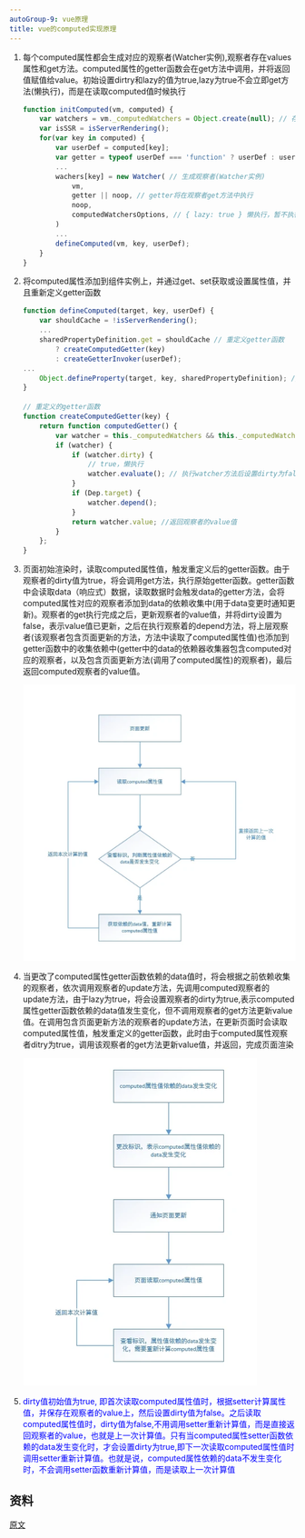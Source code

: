 ```yaml
---
autoGroup-9: vue原理
title: vue的computed实现原理
---
```


1. 每个computed属性都会生成对应的观察者(Watcher实例),观察者存在values属性和get方法。computed属性的getter函数会在get方法中调用，并将返回值赋值给value。初始设置dirtry和lazy的值为true,lazy为true不会立即get方法(懒执行)，而是在读取computed值时候执行

    ```js
    function initComputed(vm, computed) {
        var watchers = vm._computedWatchers = Object.create(null); // 存放computed的观察者
        var isSSR = isServerRendering();
        for(var key in computed) {
            var userDef = computed[key];
            var getter = typeof userDef === 'function' ? userDef : userDef.get;
            ...
            wachers[key] = new Watcher( // 生成观察者(Watcher实例)
                vm,
                getter || noop, // getter将在观察者get方法中执行
                noop,
                computedWatchersOptions, // { lazy: true } 懒执行，暂不执行get方法，当读取computed属性值执行
            )
            ...
            defineComputed(vm, key, userDef);
        }
    } 
    ```
2. 将computed属性添加到组件实例上，并通过get、set获取或设置属性值，并且重新定义getter函数

    ```js
    function defineComputed(target, key, userDef) {
        var shouldCache = !isServerRendering();
        ...
        sharedPropertyDefinition.get = shouldCache // 重定义getter函数
            ? createComputedGetter(key)
            : createGetterInvoker(userDef);
    ...
        Object.defineProperty(target, key, sharedPropertyDefinition); // 将computed属性添加到组件实例上
    }

    // 重定义的getter函数
    function createComputedGetter(key) {
        return function computedGetter() {
            var watcher = this._computedWatchers && this._computedWatchers[key];
            if (watcher) {
                if (watcher.dirty) {
                    // true，懒执行
                    watcher.evaluate(); // 执行watcher方法后设置dirty为false
                }
                if (Dep.target) {
                    watcher.depend();
                }
                return watcher.value; //返回观察者的value值
            }
        };
    }
    ```
3. 页面初始渲染时，读取computed属性值，触发重定义后的getter函数。由于观察者的dirty值为true，将会调用get方法，执行原始getter函数。getter函数中会读取data（响应式）数据，读取数据时会触发data的getter方法，会将computed属性对应的观察者添加到data的依赖收集中(用于data变更时通知更新)。观察者的get执行完成之后，更新观察者的value值，并将dirty设置为false，表示value值已更新，之后在执行观察着的depend方法，将上层观察者(该观察者包含页面更新的方法，方法中读取了computed属性值)也添加到getter函数中的收集依赖中(getter中的data的依赖器收集器包含computed对应的观察者，以及包含页面更新方法(调用了computed属性)的观察者)，最后返回computed观察者的value值。

    ![读取](./images/3504939397-5e7da0b9c325f_fix732.png)

4. 当更改了computed属性getter函数依赖的data值时，将会根据之前依赖收集的观察者，依次调用观察者的update方法，先调用computed观察者的update方法，由于lazy为true，将会设置观察者的dirty为true,表示computed属性getter函数依赖的data值发生变化，但不调用观察者的get方法更新value值。在调用包含页面更新方法的观察者的update方法，在更新页面时会读取computed属性值，触发重定义的getter函数，此时由于computed属性观察者ditry为true，调用该观察者的get方法更新value值，并返回，完成页面渲染

    ![设置](./images/1727619555-5e7d9c4504ec5_fix732.png)

5. <span style="color: blue">dirty值初始值为true, 即首次读取computed属性值时，根据setter计算属性值，并保存在观察者的value上，然后设置dirty值为false。之后读取computed属性值时，dirty值为false,不用调用setter重新计算值，而是直接返回观察者的value，也就是上一次计算值。只有当computed属性setter函数依赖的data发生变化时，才会设置dirty为true,即下一次读取computed属性值时调用setter重新计算值。也就是说，computed属性依赖的data不发生变化时，不会调用setter函数重新计算值，而是读取上一次计算值</span>


## 资料
[原文](https://segmentfault.com/a/1190000022169550)
